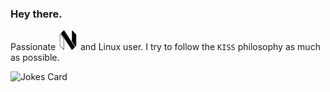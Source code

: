 ### Hey there.

Passionate
<img height="32" width="32" src="icons/neovim.svg" />
and Linux user. I try to follow the `KISS` philosophy as much as possible.

<!-- Markdown -->

![Jokes Card](https://readme-jokes.vercel.app/api)
